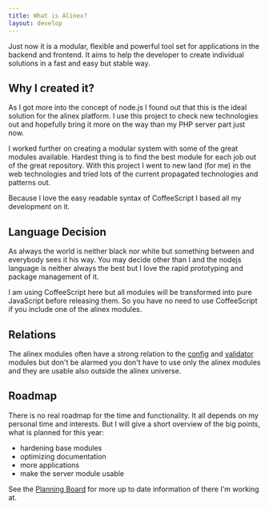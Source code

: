 ```yaml
---
title: What is Alinex?
layout: develop
---
```


Just now it is a modular, flexible and powerful tool set for applications in the
backend and frontend. It aims to help the developer to create individual solutions
in a fast and easy but stable way.


Why I created it?
-------------------------------------------------

As I got more into the concept of node.js I found out that this is the ideal
solution for the alinex platform. I use this project to check new technologies
out and hopefully bring it more on the way than my PHP server part just now.

I worked further on creating a modular system with some of the great modules
available. Hardest thing is to find the best module for each job out of the
great repository.
With this project I went to new land (for me) in the web technologies and tried
lots of the current propagated technologies and patterns out.

Because I love the easy readable syntax of CoffeeScript I based all my development
on it.


Language Decision
-------------------------------------------------
As always the world is neither black nor white but something between and everybody
sees it his way. You may decide other than I and the nodejs language is neither
always the best but I love the rapid prototyping and package management of it.

I am using CoffeeScript here but all modules will be transformed into pure
JavaScript before releasing them. So you have no need to use CoffeeScript if you
include one of the alinex modules.


Relations
-------------------------------------------------
The alinex modules often have a strong relation to the
[config](http://alinex.github.io/node-config) and
[validator](http://alinex.github.io/node-validator) modules but don't be alarmed
you don't have to use only the alinex modules and they are usable also outside
the alinex universe.


Roadmap
-------------------------------------------------
There is no real roadmap for the time and functionality. It all depends on my
personal time and interests. But I will give a short overview of the big
points, what is planned for this year:

- hardening base modules
- optimizing documentation
- more applications
- make the server module usable

See the [Planning Board](https://trello.com/b/lOY5hCx7/node-js) for more up to
date information of there I'm working at.
